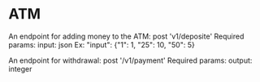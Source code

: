 # ATM
An endpoint for adding money to the ATM: post 'v1/deposite'
Required params: input: json
Ex: "input": {"1": 1, "25": 10, "50": 5}

An endpoint for withdrawal: post '/v1/payment'
Required params: output: integer
